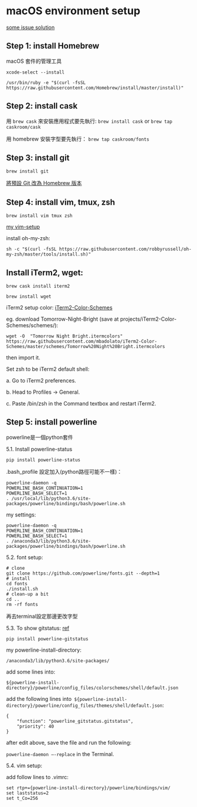 # macOS environment setup

[some issue solution](https://github.com/TSLsun/macOS_settings/blob/master/issue-sol.md)

## Step 1: install Homebrew
macOS 套件的管理工具

`xcode-select --install`

```
/usr/bin/ruby -e "$(curl -fsSL https://raw.githubusercontent.com/Homebrew/install/master/install)"
```

## Step 2: install cask
用 `brew cask` 來安裝應用程式要先執行:
`brew install cask` or 
`brew tap caskroom/cask`

用 homebrew 安裝字型要先執行：
`brew tap caskroom/fonts`

## Step 3: install git

`brew install git`

[將預設 Git 改為 Homebrew 版本](https://garynil.tw/2018/05/762/%E5%A6%82%E4%BD%95%E4%BB%A5-homebrew-%E5%8F%96%E4%BB%A3-macos-%E5%85%A7%E5%BB%BA-git-%E4%B8%A6%E6%9B%B4%E6%96%B0/)

## Step 4: install vim, tmux, zsh
`brew install vim tmux zsh`

[my vim-setup](https://github.com/TSLsun/macOS_settings/blob/master/vim-setup.md)

install oh-my-zsh:
```
sh -c "$(curl -fsSL https://raw.githubusercontent.com/robbyrussell/oh-my-zsh/master/tools/install.sh)"
```

## Install iTerm2, wget:

`brew cask install iterm2`

`brew install wget`

iTerm2 setup color: [iTerm2-Color-Schemes](https://github.com/mbadolato/iTerm2-Color-Schemes/tree/master/schemes)

eg. download Tomorrow-Night-Bright (save at projects/iTerm2-Color-Schemes/schemes/): 
```
wget -O  "Tomorrow Night Bright.itermcolors" https://raw.githubusercontent.com/mbadolato/iTerm2-Color-Schemes/master/schemes/Tomorrow%20Night%20Bright.itermcolors
```
then import it.

Set zsh to be iTerm2 default shell:

a. Go to iTerm2 preferences.

b. Head to Profiles -> General.

c. Paste /bin/zsh in the Command textbox and restart iTerm2. 

## Step 5: install powerline

powerline是一個python套件

5.1. Install powerline-status 
```
pip install powerline-status
```

.bash_profile 設定加入(python路徑可能不一樣)：
```
powerline-daemon -q
POWERLINE_BASH_CONTINUATION=1
POWERLINE_BASH_SELECT=1
. /usr/local/lib/python3.6/site-packages/powerline/bindings/bash/powerline.sh
``` 
my settings:
```
powerline-daemon -q
POWERLINE_BASH_CONTINUATION=1
POWERLINE_BASH_SELECT=1
. /anaconda3/lib/python3.6/site-packages/powerline/bindings/bash/powerline.sh
```

5.2. font setup:
```
# clone
git clone https://github.com/powerline/fonts.git --depth=1
# install
cd fonts
./install.sh
# clean-up a bit
cd ..
rm -rf fonts
```
再去terminal設定那邊更改字型

5.3. To show gitstatus: [ref](https://medium.freecodecamp.org/jazz-up-your-bash-terminal-a-step-by-step-guide-with-pictures-80267554cb22)

```
pip install powerline-gitstatus
```
my powerline-install-directory:
```
/anaconda3/lib/python3.6/site-packages/
```

add some lines into:
```
${powerline-install-directory}/powerline/config_files/colorschemes/shell/default.json
```
	
add the following lines into`
${powerline-install-directory}/powerline/config_files/themes/shell/default.json`:

```
{
    "function": "powerline_gitstatus.gitstatus",
    "priority": 40
}
```

after edit above, save the file and run the following: 

`powerline-daemon —-replace` in the Terminal.

5.4. vim setup:

add follow lines to .vimrc:
```
set rtp+={powerline-install-directory}/powerline/bindings/vim/
set laststatus=2
set t_Co=256
```
